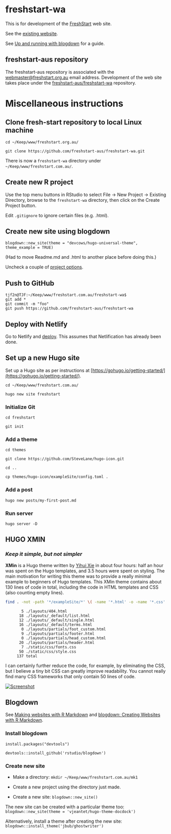 # freshstart-wa

This is for development of the [FreshStart](https:freshstart.org.au) web site.

See the [existing website](http://www.freshstart.org.au/).

See [Up and running with blogdown](https://apreshill.rbind.io/post/up-and-running-with-blogdown/) for a guide.

## freshstart-aus repository

The freshstart-aus repository is associated with the webmaster@freshstart.org.au email address. Development of the web site takes place under the [freshstart-aus/freshstart-wa]() repository.

# Miscellaneous instructions

## Clone fresh-start repository to local Linux machine

`cd ~/Keep/www/freshstart.org.au/`

`git clone https://github.com/freshstart-aus/freshstart-wa.git`

There is now a `freshstart-wa` directory under `~/Keep/www/freshstart.com.au/`.

## Create new R project

Use the top menu buttons in RStudio to select File -> New Project -> Existing Directory, browse to the `freshstart-wa` directory, then click on the Create Project button.

Edit `.gitignore` to ignore certain files (e.g. .html).

## Create new site using blogdown

`blogdown::new_site(theme = "devcows/hugo-universal-theme", theme_example = TRUE)`

(Had to move Readme.md and .html to another place before doing this.)

Uncheck a couple of [project options](https://bookdown.org/yihui/blogdown/rstudio-ide.html#fig:project-options).

## Push to GitHub

```
tjf2n@TJF:~/Keep/www/freshstart.com.au/freshstart-wa$ 
git add *
git commit -m "foo"
git push https://github.com/freshstart-aus/freshstart-wa
```

## Deploy with Netlify

Go to Netlify and [deploy](https://app.netlify.com/sites/freshstart/deploys). This assumes that Netlification has already been done.

## Set up a new Hugo site

Set up a Hugo site as per instructions at [https://gohugo.io/getting-started/](https://gohugo.io/getting-started/).

```cd ~/Keep/www/freshstart.com.au/```

```hugo new site freshstart```

### Initialize Git

```cd freshstart```

```git init```

### Add a theme

```cd themes```

```git clone https://github.com/SteveLane/hugo-icon.git```

```cd ..```

```cp themes/hugo-icon/exampleSite/config.toml .```

### Add a post

```hugo new posts/my-first-post.md```

### Run server

```hugo server -D```

## HUGO XMIN

### _Keep it simple, but not simpler_

**XMin** is a Hugo theme written by [Yihui Xie](https://yihui.name) in about four hours: half an hour was spent on the Hugo templates, and 3.5 hours were spent on styling. The main motivation for writing this theme was to provide a really minimal example to beginners of Hugo templates. This XMin theme contains about 130 lines of code in total, including the code in HTML templates and CSS (also counting empty lines).


```bash
find . -not -path '*/exampleSite/*' \( -name '*.html' -o -name '*.css' \) | xargs wc -l
```

```
       5 ./layouts/404.html
      18 ./layouts/_default/list.html
      12 ./layouts/_default/single.html
      16 ./layouts/_default/terms.html
       0 ./layouts/partials/foot_custom.html
       9 ./layouts/partials/footer.html
       0 ./layouts/partials/head_custom.html
      20 ./layouts/partials/header.html
       7 ./static/css/fonts.css
      50 ./static/css/style.css
     137 total
```

I can certainly further reduce the code, for example, by eliminating the CSS, but I believe a tiny bit CSS can greatly improve readability. You cannot really find many CSS frameworks that only contain 50 lines of code.

[![Screenshot](https://github.com/yihui/hugo-xmin/raw/master/images/screenshot.png)](https://xmin.yihui.name)

## Blogdown

See [Making websites with R Markdown](https://www.rstudio.com/resources/webinars/introducing-blogdown/) and [blogdown: Creating Websites with R Markdown](https://bookdown.org/yihui/blogdown/).

### Install blogdown

`install.packages("devtools")`

`devtools::install_github('rstudio/blogdown')`

### Create new site

* Make a directory: `mkdir ~/Keep/www/freshstart.com.au/mk1`

* Create a new project using the directory just made.

* Create a new site: `blogdown::new_site()`

The new site can be created with a particular theme too: `blogdown::new_site(theme = 'vjeantet/hugo-theme-docdock')`

Alternatively, install a theme after creating the new site: `blogdown::install_theme('jbub/ghostwriter')`
